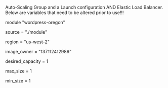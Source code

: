 Auto-Scaling Group and a Launch configuration AND  Elastic Load Balancer. Below are variables that need to be altered prior to use!!!

module "wordpress-oregon" 

source = "./module"

region = "us-west-2"

image_owner = "137112412989"

desired_capacity = 1

max_size = 1

min_size = 1

